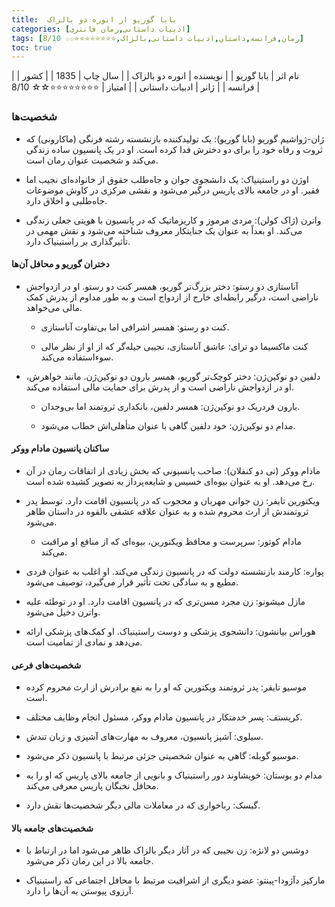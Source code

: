 ```yaml
---
title:  بابا گوریو از انوره دو بالزاک
categories: [ادبیات داستانی,رمان فانتزی]
tags: [رمان,فرانسه,داستان,ادبیات داستانی,بالزاک,⭐⭐⭐⭐⭐⭐⭐⭐☆☆ 8/10]
toc: true
---
```


| نام اثر | بابا گوریو |
| نویسنده | انوره دو بالزاک |
| سال چاپ | 1835  |
| کشور | فرانسه  |
| ژانر | ادبیات داستانی |
| امتیاز | ⭐⭐⭐⭐⭐⭐⭐⭐☆☆ 8/10 |

### شخصیت‌ها

- ژان-ژواشیم گوریو (بابا گوریو): یک تولیدکننده بازنشسته رشته فرنگی (ماکارونی) که ثروت و رفاه خود را برای دو دخترش فدا کرده است. او در یک پانسیون ساده زندگی می‌کند و شخصیت عنوان رمان است.

- اوژن دو راستینیاک: یک دانشجوی جوان و جاه‌طلب حقوق از خانواده‌ای نجیب اما فقیر. او در جامعه بالای پاریس درگیر می‌شود و نقشی مرکزی در کاوش موضوعات جاه‌طلبی و اخلاق دارد.

- واترن (ژاک کولن): مردی مرموز و کاریزماتیک که در پانسیون با هویتی جعلی زندگی می‌کند. او بعداً به عنوان یک جنایتکار معروف شناخته می‌شود و نقش مهمی در تأثیرگذاری بر راستینیاک دارد.

#### دختران گوریو و محافل آن‌ها

- آناستازی دو رستو: دختر بزرگ‌تر گوریو، همسر کنت دو رستو. او در ازدواجش ناراضی است، درگیر رابطه‌ای خارج از ازدواج است و به طور مداوم از پدرش کمک مالی می‌خواهد.

  - کنت دو رستو: همسر اشرافی اما بی‌تفاوت آناستازی.

  - کنت ماکسیما دو ترای: عاشق آناستازی، نجیبی حیله‌گر که از او از نظر مالی سوءاستفاده می‌کند.

- دلفین دو نوکین‌ژن: دختر کوچک‌تر گوریو، همسر بارون دو نوکین‌ژن. مانند خواهرش، او در ازدواجش ناراضی است و از پدرش برای حمایت مالی استفاده می‌کند.

  - بارون فردریک دو نوکین‌ژن: همسر دلفین، بانکداری ثروتمند اما بی‌وجدان.

  - مدام دو نوکین‌ژن: خود دلفین گاهی با عنوان متأهلی‌اش خطاب می‌شود.

#### ساکنان پانسیون مادام ووکر

- مادام ووکر (نی دو کنفلان): صاحب پانسیونی که بخش زیادی از اتفاقات رمان در آن رخ می‌دهد. او به عنوان بیوه‌ای خسیس و شایعه‌پرداز به تصویر کشیده شده است.

- ویکتورین تایفر: زن جوانی مهربان و محجوب که در پانسیون اقامت دارد. توسط پدر ثروتمندش از ارث محروم شده و به عنوان علاقه عشقی بالقوه در داستان ظاهر می‌شود.

  - مادام کوتور: سرپرست و محافظ ویکتورین، بیوه‌ای که از منافع او مراقبت می‌کند.

- پواره: کارمند بازنشسته دولت که در پانسیون زندگی می‌کند. او اغلب به عنوان فردی مطیع و به سادگی تحت تأثیر قرار می‌گیرد، توصیف می‌شود.

- مازل میشونو: زن مجرد مسن‌تری که در پانسیون اقامت دارد. او در توطئه علیه واترن دخیل می‌شود.

- هوراس بیانشون: دانشجوی پزشکی و دوست راستینیاک. او کمک‌های پزشکی ارائه می‌دهد و نمادی از تمامیت است.

#### شخصیت‌های فرعی

- موسیو تایفر: پدر ثروتمند ویکتورین که او را به نفع برادرش از ارث محروم کرده است.

- کریستف: پسر خدمتکار در پانسیون مادام ووکر، مسئول انجام وظایف مختلف.

- سیلوی: آشپز پانسیون، معروف به مهارت‌های آشپزی و زبان تندش.

- موسیو گوبله: گاهی به عنوان شخصیتی جزئی مرتبط با پانسیون ذکر می‌شود.

- مدام دو بوستان: خویشاوند دور راستینیاک و بانویی از جامعه بالای پاریس که او را به محافل نخبگان پاریس معرفی می‌کند.

- گبسک: رباخواری که در معاملات مالی دیگر شخصیت‌ها نقش دارد.

#### شخصیت‌های جامعه بالا

- دوشس دو لانژه: زن نجیبی که در آثار دیگر بالزاک ظاهر می‌شود اما در ارتباط با جامعه بالا در این رمان ذکر می‌شود.

- مارکیز د‌آژودا-پینتو: عضو دیگری از اشرافیت مرتبط با محافل اجتماعی که راستینیاک آرزوی پیوستن به آن‌ها را دارد.
